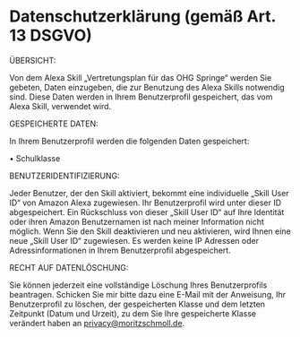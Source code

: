 # Datenschutzerklärung (gemäß Art. 13 DSGVO)

ÜBERSICHT:

Von dem Alexa Skill „Vertretungsplan für das OHG Springe“ werden Sie gebeten, 
Daten einzugeben, die zur Benutzung des Alexa Skills notwendig sind. Diese Daten werden in 
Ihrem Benutzerprofil gespeichert, das vom Alexa Skill, verwendet wird.


GESPEICHERTE DATEN:

In Ihrem Benutzerprofil werden die folgenden Daten gespeichert:

• Schulklasse


BENUTZERIDENTIFIZIERUNG:

Jeder Benutzer, der den Skill aktiviert, bekommt eine individuelle „Skill User ID“ von Amazon Alexa zugewiesen. 
Ihr Benutzerprofil wird unter dieser ID abgespeichert. Ein Rückschluss von dieser „Skill User ID“ auf Ihre Identität
oder ihren Amazon Benutzernamen ist nach meiner Information nicht möglich. Wenn Sie den Skill deaktivieren und neu
aktivieren, wird Ihnen eine neue „Skill User ID“ zugewiesen. Es werden keine IP Adressen oder Adressinformationen in
Ihrem Benutzerprofil abgespeichert.

RECHT AUF DATENLÖSCHUNG:

Sie können jederzeit eine vollständige Löschung Ihres Benutzerprofils beantragen. 
Schicken Sie mir bitte dazu eine E-Mail mit der Anweisung, Ihr Benutzerprofil zu 
löschen, der gespeicherten Klasse und dem letzten Zeitpunkt (Datum und Urzeit), zu dem Sie Ihre gespeicherte Klasse verändert haben 
an privacy@moritzschmoll.de.
